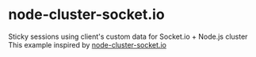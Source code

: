 # node-cluster-socket.io
Sticky sessions using  client's custom data for Socket.io + Node.js cluster
This example inspired by [node-cluster-socket.io](https://github.com/elad/node-cluster-socket.io) 